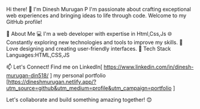 Hi there! 👋 I'm Dinesh Murugan P
I'm passionate about crafting exceptional web experiences and bringing ideas to life through code. Welcome to my GitHub profile!

🚀 About Me
💻 I'm a web developer with expertise in Html,Css,Js
🌐 Constantly exploring new technologies and tools to improve my skills.
🎨 Love designing and creating user-friendly interfaces.
🔧 Tech Stack
Languages:HTML,CSS,JS

📫 Let's Connect!
Find me on LinkedIn[ https://www.linkedin.com/in/dinesh-murugan-din518/ ]
my personal portfolio [https://dineshmurugan.netlify.app/?utm_source=github&utm_medium=profile&utm_campaign=portfolio
]

Let's collaborate and build something amazing together! 😊

